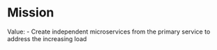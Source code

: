 # Mission

Value: - Create independent microservices from the primary service to address the increasing load